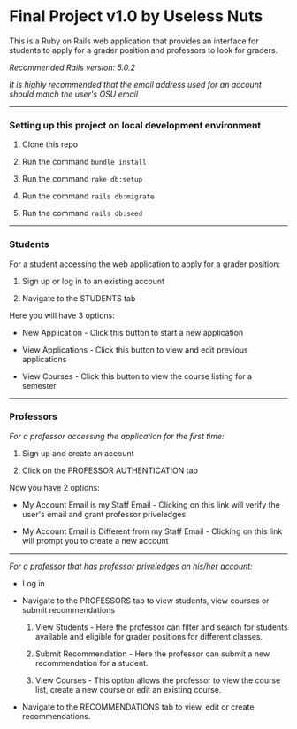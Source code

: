 # Final Project v1.0 by Useless Nuts

This is a Ruby on Rails web application that provides an interface for students to apply for a grader position and professors to look for graders. 

_Recommended Rails version: 5.0.2_

_It is highly recommended that the email address used for an account should match the user's OSU email_

----

### Setting up this project on local development environment

1) Clone this repo

2) Run the command <code>bundle install</code>

3) Run the command <code>rake db:setup</code>

4) Run the command <code>rails db:migrate</code>

5) Run the command <code>rails db:seed</code>

----------

### Students

For a student accessing the web application to apply for a grader position:

1) Sign up or log in to an existing account 

2) Navigate to the STUDENTS tab 
	
Here you will have 3 options:

* New Application - Click this button to start a new application

* View Applications - Click this button to view and edit previous applications

* View Courses - Click this button to view the course listing for a semester

----------

### Professors

_For a professor accessing the application for the first time:_

1) Sign up and create an account

2) Click on the PROFESSOR AUTHENTICATION tab

Now you have 2 options:

* My Account Email is my Staff Email - Clicking on this link will verify the user's email and grant professor priveledges

* My Account Email is Different from my Staff Email - Clicking on this link will prompt you to create a new account

----

_For a professor that has professor priveledges on his/her account:_

* Log in 

* Navigate to the PROFESSORS tab to view students, view courses or submit recommendations

	1) View Students - Here the professor can filter and search for students available and eligible for grader positions for different classes.

	2) Submit Recommendation - Here the professor can submit a new recommendation for a student.

	3) View Courses - This option allows the professor to view the course list, create a new course or edit an existing course.

* Navigate to the RECOMMENDATIONS tab to view, edit or create recommendations.

